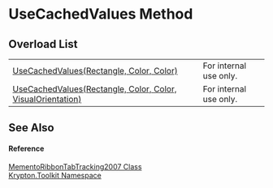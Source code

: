 # UseCachedValues Method


## Overload List
<table>
<tr>
<td><a href="d973225e-8310-7f7b-c6a7-7a10a0ad1d64.md">UseCachedValues(Rectangle, Color, Color)</a></td>
<td>For internal use only.</td></tr>
<tr>
<td><a href="c2cd8caf-5b21-4bf6-a0ab-ba1a3fe10d98.md">UseCachedValues(Rectangle, Color, Color, VisualOrientation)</a></td>
<td>For internal use only.</td></tr>
</table>

## See Also


#### Reference
<a href="8f75e79b-8640-9d0b-4496-05227db34b7c.md">MementoRibbonTabTracking2007 Class</a>  
<a href="79d2eac2-21f4-54ff-7552-b20c33c30600.md">Krypton.Toolkit Namespace</a>  
